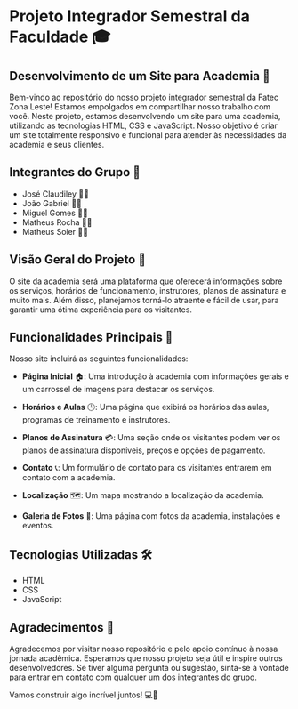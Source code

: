 # Projeto Integrador Semestral da Faculdade 🎓

## Desenvolvimento de um Site para Academia 💪

Bem-vindo ao repositório do nosso projeto integrador semestral da Fatec Zona Leste! Estamos empolgados em compartilhar nosso trabalho com você. Neste projeto, estamos desenvolvendo um site para uma academia, utilizando as tecnologias HTML, CSS e JavaScript. Nosso objetivo é criar um site totalmente responsivo e funcional para atender às necessidades da academia e seus clientes.

## Integrantes do Grupo 👥
- José Claudiley 👨‍💻
- João Gabriel 👨‍💻
- Miguel Gomes 👨‍💻
- Matheus Rocha 👨‍💻
- Matheus Soier 👨‍💻

## Visão Geral do Projeto 📜

O site da academia será uma plataforma que oferecerá informações sobre os serviços, horários de funcionamento, instrutores, planos de assinatura e muito mais. Além disso, planejamos torná-lo atraente e fácil de usar, para garantir uma ótima experiência para os visitantes.

## Funcionalidades Principais 📌

Nosso site incluirá as seguintes funcionalidades:

- **Página Inicial** 🏠: Uma introdução à academia com informações gerais e um carrossel de imagens para destacar os serviços.

- **Horários e Aulas** 🕒: Uma página que exibirá os horários das aulas, programas de treinamento e instrutores.

- **Planos de Assinatura** 💳: Uma seção onde os visitantes podem ver os planos de assinatura disponíveis, preços e opções de pagamento.

- **Contato** 📞: Um formulário de contato para os visitantes entrarem em contato com a academia.

- **Localização** 🗺️: Um mapa mostrando a localização da academia.

- **Galeria de Fotos** 📸: Uma página com fotos da academia, instalações e eventos.

## Tecnologias Utilizadas 🛠️

- HTML
- CSS
- JavaScript

## Agradecimentos 🙏

Agradecemos por visitar nosso repositório e pelo apoio contínuo à nossa jornada acadêmica. Esperamos que nosso projeto seja útil e inspire outros desenvolvedores. Se tiver alguma pergunta ou sugestão, sinta-se à vontade para entrar em contato com qualquer um dos integrantes do grupo.

Vamos construir algo incrível juntos! 💻🚀
